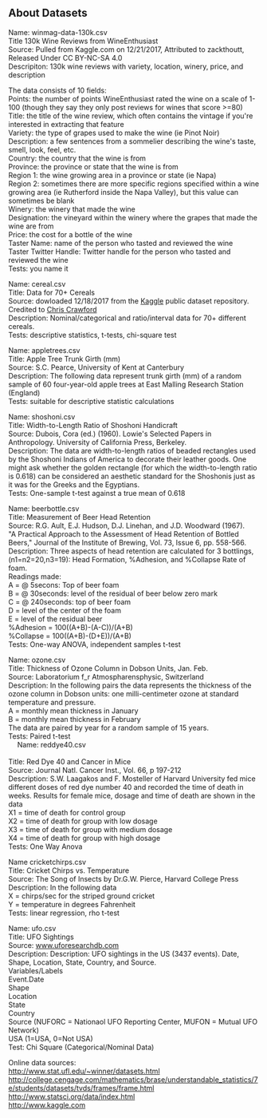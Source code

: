 ## About Datasets

Name: winmag-data-130k.csv</br>
Title 130k Wine Reviews from WineEnthusiast</br>
Source: Pulled from Kaggle.com on 12/21/2017, Attributed to zackthoutt, Released Under CC BY-NC-SA 4.0</br>
Descripiton: 130k wine reviews with variety, location, winery, price, and description</br>

The data consists of 10 fields:</br>
Points: the number of points WineEnthusiast rated the wine on a scale of 1-100 (though they say they only post reviews for wines that score >=80)</br>
Title: the title of the wine review, which often contains the vintage if you're interested in extracting that feature</br>
Variety: the type of grapes used to make the wine (ie Pinot Noir)</br>
Description: a few sentences from a sommelier describing the wine's taste, smell, look, feel, etc.</br>
Country: the country that the wine is from</br>
Province: the province or state that the wine is from</br>
Region 1: the wine growing area in a province or state (ie Napa)</br>
Region 2: sometimes there are more specific regions specified within a wine growing area (ie Rutherford inside the Napa Valley), but this value can sometimes be blank</br>
Winery: the winery that made the wine</br>
Designation: the vineyard within the winery where the grapes that made the wine are from</br>
Price: the cost for a bottle of the wine</br>
Taster Name: name of the person who tasted and reviewed the wine</br>
Taster Twitter Handle: Twitter handle for the person who tasted and reviewed the wine</br>
Tests: you name it</br>

Name: cereal.csv</br>
Title: Data for 70+ Cereals</br>
Source: dowloaded 12/18/2017 from the [Kaggle](kaggle.com) public dataset repository. Credited to [Chris Crawford](https://www.kaggle.com/crawford)</br>
Description: Nominal/categorical and ratio/interval data for 70+ different cereals.</br>
Tests: descriptive statistics, t-tests, chi-square test</br>

Name: appletrees.csv</br>
Title: Apple Tree Trunk Girth (mm)</br>
Source: S.C. Pearce, University of Kent at Canterbury</br>
Description: The following data represent trunk girth (mm) of a random sample of 60 four-year-old apple trees at East Malling Research Station (England)</br>
Tests: suitable for descriptive statistic calculations</br>

Name: shoshoni.csv</br>
Title: Width-to-Length Ratio of Shoshoni Handicraft</br>
Source: Dubois, Cora (ed.) (1960). Lowie's Selected Papers in Anthropology. University of California Press, Berkeley.</br>
Description: The data are width-to-length ratios of beaded rectangles used by the Shoshoni Indians of America to decorate their leather goods. One might ask whether the golden rectangle (for which the width-to-length ratio is 0.618) can be considered an aesthetic standard for the Shoshonis just as it was for the Greeks and the Egyptians.</br>
Tests: One-sample t-test against a true mean of 0.618</br>

Name: beerbottle.csv</br>
Title: Measurement of Beer Head Retention</br>
Source: R.G. Ault, E.J. Hudson, D.J. Linehan, and J.D. Woodward (1967).</br>
"A Practical Approach to the Assessment of Head Retention of Bottled Beers,"
Journal of the Institute of Brewing, Vol. 73, Issue 6, pp. 558-566.</br>
Description: Three aspects of head retention are calculated for 3 bottlings, (n1=n2=20,n3=19):
Head Formation, %Adhesion, and %Collapse Rate of foam.</br>
Readings made:</br>
A = @ 5secons: Top of beer foam</br>
B = @ 30seconds: level of the residual of beer below zero mark</br>
C = @ 240seconds: top of beer foam</br>
D = level of the center of the foam</br>
E = level of the residual beer</br>
%Adhesion = 100((A+B)-(A-C))/(A+B)</br>
%Collapse = 100((A+B)-(D+E))/(A+B)</br>
Tests: One-way ANOVA, independent samples t-test</br>

Name: ozone.csv</br>
Title: Thickness of Ozone Column in Dobson Units, Jan. Feb.</br>
Source: Laboratorium f_r Atmospharensphysic, Switzerland</br>
Description: In the following pairs the data represents the thickness of the ozone column in Dobson units: one milli-centimeter ozone at standard temperature and pressure.</br>
A = monthly mean thickness in January</br>
B = monthly mean thickness in February</br>
The data are paired by year for a random sample of 15 years.</br>
Tests: Paired t-test</br>
 
Name: reddye40.csv</br></br>
Title: Red Dye 40 and Cancer in Mice</br>
Source: Journal Natl. Cancer Inst., Vol. 66, p 197-212</br>
Description: S.W. Laagakos and F. Mosteller of Harvard University fed mice different doses of red dye number 40 and recorded the time of death in weeks. Results for female mice, dosage and time of death are shown in the data</br>
X1 = time of death for control group</br>
X2 = time of death for group with low dosage</br>
X3 = time of death for group with medium dosage</br>
X4 = time of death for group with high dosage</br>
Tests: One Way Anova</br>

Name cricketchirps.csv</br>
Title: Cricket Chirps vs. Temperature</br>
Source: The Song of Insects by Dr.G.W. Pierce, Harvard College Press</br>
Description: In the following data</br>
X = chirps/sec for the striped ground cricket</br>
Y = temperature in degrees Fahrenheit</br>
Tests: linear regression, rho t-test</br>

Name: ufo.csv</br>
Title: UFO Sightings</br>
Source: www.uforesearchdb.com</br>
Description: Description: UFO sightings in the US (3437 events). Date, Shape, Location, State, Country, and  Source.</br>
Variables/Labels</br>
Event.Date</br>
Shape</br>
Location</br>
State</br>
Country</br> 
Source (NUFORC = Nationaol UFO Reporting Center, MUFON = Mutual UFO Network)</br>
USA (1=USA, 0=Not USA)</br>
Test: Chi Square (Categorical/Nominal Data)</br>

Online data sources:</br>
http://www.stat.ufl.edu/~winner/datasets.html</br>
http://college.cengage.com/mathematics/brase/understandable_statistics/7e/students/datasets/tvds/frames/frame.html</br>
http://www.statsci.org/data/index.html</br>
http://www.kaggle.com</br>
